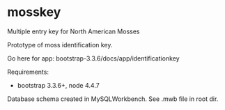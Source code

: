 # mosskey
Multiple entry key for North American Mosses

Prototype of moss identification key.

Go here for app:  bootstrap-3.3.6/docs/app/identificationkey

Requirements:
 * bootstrap 3.3.6+, node 4.4.7
 
 Database schema created in MySQLWorkbench.  See .mwb file in root dir.
